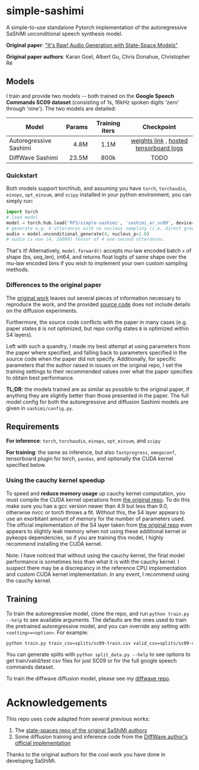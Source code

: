 # simple-sashimi
A simple-to-use standalone Pytorch implementation of the autoregressive SaShiMi unconditional speech synthesis model.

**Original paper**: ["It's Raw! Audio Generation with State-Space Models"](https://arxiv.org/abs/2202.09729)

**Original paper authors**: Karan Goel, Albert Gu, Chris Donahue, Christopher Ré

## Models
I train and provide two models -- both trained on the **Google Speech Commands SC09 dataset** (consisting of 1s, 16kHz spoken digits 'zero' through 'nine'). 
The two models are detailed:

| Model | Params | Training iters | Checkpoint |
| -- | --: | :--: | :--: |
| Autoregressive Sashimi | 4.8M | 1.1M | [weights link](https://github.com/RF5/simple-sashimi/releases/download/v1.0/ckpt_01100000.pt) , [hosted tensorboard logs](https://tensorboard.dev/experiment/S3QB9BAVQYOOEA09VSndVQ/#scalars) |
| DiffWave Sashimi | 23.5M | 800k | TODO |

### Quickstart 
Both models support torchhub, and assuming you have `torch`, `torchaudio`, `einops`, `opt_einsum`, and `scipy` installed in your python environment, you can simply run:

```python
import torch
# load model
model = torch.hub.load('RF5/simple-sashimi', 'sashimi_ar_sc09', device='cuda') # use cpu if no gpu
# generate e.g. 4 utterances with no nucleus sampling (i.e. direct greedy sampling).
audio = model.unconditional_generate(4, nucleus_p=1.0)
# audio is now (4, 16000) tensor of 4 one-second utterances.

```

That's it!
Alternatively, `model.forward()` accepts mu-law encoded batch `x` of shape (bs, seq_len), int64, and returns float logits of same shape over the mu-law encoded bins if you wish to implement your own custom sampling methods.

### Differences to the original paper
The [original work](https://arxiv.org/abs/2202.09729) leaves out several pieces of information necessary to reproduce the work, and the provided [source code](https://github.com/HazyResearch/state-spaces/) does not include details on the diffusion experiments. 

Furthermore, the source code conflicts with the paper in many cases (e.g. paper states `B` is not optimized, but repo config states `B` is optimized within S4 layers). 

Left with such a quandry, I made my best attempt at using parameters from the paper where specified, and falling back to parameters specified in the source code when the paper did not specify. Additionally, for specific parameters that the author raised in issues on the original repo, I set the training settings to their recommended values over what the paper specifies to obtain best performance. 

**TL;DR**: the models trained are as similar as possible to the original paper, if anything they are slightly better than those presented in the paper. 
The full model config for both the autoregressive and diffusion Sashimi models are given in `sashimi/config.py`. 

## Requirements

**For inference**:  `torch`, `torchaudio`, `einops`, `opt_einsum`, and `scipy`

**For training**: the same as inference, but also `fastprogress`, `omegaconf`, tensorboard plugin for torch, `pandas`, and optionally the CUDA kernel specified below. 

### Using the cauchy kernel speedup
To speed and **reduce memory usage** up cauchy kernel computation, you must compile the CUDA kernel operations from [the original repo](https://github.com/HazyResearch/state-spaces/tree/main#cauchy-kernel). 
To do this make sure you hae a gcc version newer than 4.9 but less than 9.0, otherwise nvcc or torch throws a fit. 
Without this, the S4 layer appears to use an exorbitant amount of memory for the number of parameters used. The official implementation of the S4 layer taken from [the original repo](https://github.com/HazyResearch/state-spaces/) even appears to slightly leak memory when not using these additional kernel or pykeops dependencies,  so if you are training this model, I highly recommend installing the CUDA kernel.

Note: I have noticed that without using the cauchy kernel, the final model performance is sometimes less than what it is with the cauchy kernel. I suspect there may be a discrepancy in the reference CPU implementation and custom CUDA kernel implementation. In any event, I recommend using the cauchy kernel. 

## Training
To train the autoregressive model, clone the repo, and run `python train.py --help` to see available arguments. 
The defaults are the ones used to train the pretrained autoregressive model, and you can override any setting with `<setting>=<option>`. For example:

```bash
python train.py train_csv=splits/sc09-train.csv valid_csv=splits/sc09-valid.csv checkpoint_path=runs/run1/ validation_interval=2500
```

You can generate splits with `python split_data.py --help` to see options to get train/valid/test csv files for just SC09 or for the full google speech commands dataset. 

To train the diffwave diffusion model, please see my [diffwave repo](https://github.com/RF5/DiffWave-unconditional).

# Acknowledgements
This repo uses code adapted from several previous works:

1. The [state-spaces repo of the original SaShiMi authors](https://github.com/HazyResearch/state-spaces/)
2. Some diffusion training and inference code from the [DiffWave author's official implementation](https://github.com/lmnt-com/diffwave)

Thanks to the original authors for the cool work you have done in developing SaShiMi.

